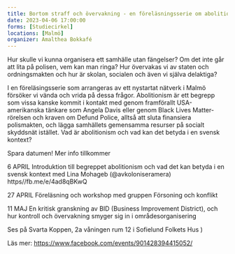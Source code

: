 ```yaml
---
title: Bortom straff och övervakning - en föreläsningsserie om abolitionism
date: 2023-04-06 17:00:00
forms: [Studiecirkel]
locations: [Malmö]
organizer: Amalthea Bokkafé
---
```

Hur skulle vi kunna organisera ett samhälle utan fängelser?
Om det inte går att lita på polisen, vem kan man ringa?
Hur övervakas vi av staten och ordningsmakten och hur är skolan, socialen och även vi själva delaktiga?

I en föreläsingsserie som arrangeras av ett nystartat nätverk i Malmö försöker vi vända och vrida på dessa frågor.
Abolitionism är ett begrepp som vissa kanske kommit i kontakt med genom framförallt USA-amerikanska tänkare som Angela Davis eller genom Black Lives Matter-rörelsen och kraven om Defund Police, alltså att sluta finansiera polismakten, och lägga samhällets gemensamma resurser på socialt skyddsnät istället. Vad är abolitionism och vad kan det betyda i en svensk kontext?

Spara datumen! Mer info tillkommer

6 APRIL
Introduktion till begreppet abolitionism och vad det kan betyda i en svensk kontext med Lina Mohageb (@avkoloniseramera)
https//fb.me/e/4ad8qBKwQ

27 APRIL
Föreläsning och workshop med gruppen Försoning och konflikt 

11 MAJ
En kritisk granskning av BID (Business Improvement District), och hur kontroll och övervakning smyger sig in i områdesorganisering

Ses på Svarta Koppen, 2a våningen rum 12 i Sofielund Folkets Hus )

Läs mer: https://www.facebook.com/events/901428394415052/
